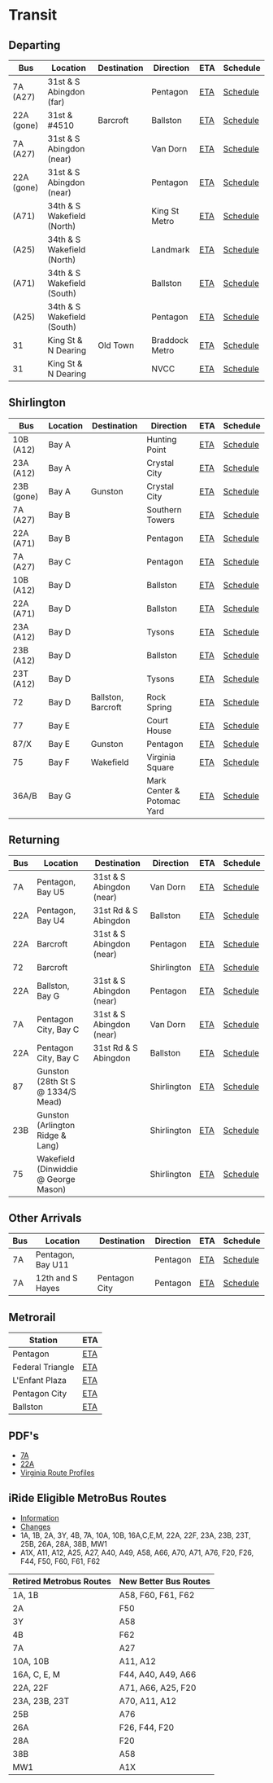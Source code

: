 # Transit

<link rel="stylesheet" type="text/css" href="css/markdown.css">
<link rel="shortcut icon" href="ico/favicon.png" type="image/x-icon">

## Departing

| Bus | Location | Destination | Direction | ETA | Schedule |
| --- | -------- | ----------- | --------- | --- | -------- |
| 7A (A27) | 31st & S Abingdon (far) | | Pentagon | [ETA](https://buseta.wmata.com/m/index?q=6000021) | [Schedule](https://buseta.wmata.com/where/schedule?id=1_2169) |
| 22A (gone) | 31st & #4510 | Barcroft | Ballston | [ETA](https://buseta.wmata.com/m/index?q=6000025) | [Schedule](https://buseta.wmata.com/where/schedule?id=1_2199) |
| 7A (A27) | 31st & S Abingdon (near) | | Van Dorn | [ETA](https://buseta.wmata.com/m/index?q=6000022) | [Schedule](https://buseta.wmata.com/where/schedule?id=1_2180) |
| 22A (gone) | 31st & S Abingdon (near) | | Pentagon | [ETA](https://buseta.wmata.com/m/index?q=6000022) | [Schedule](https://buseta.wmata.com/where/schedule?id=1_2180) |
| (A71) | 34th & S Wakefield (North) | | King St Metro | [ETA](https://buseta.wmata.com/m/index?q=6000914) | [Schedule](https://buseta.wmata.com/where/schedule?id=1_14344) |
| (A25) | 34th & S Wakefield (North) | | Landmark | [ETA](https://buseta.wmata.com/m/index?q=6000914) | [Schedule](https://buseta.wmata.com/where/schedule?id=1_14344) |
| (A71) | 34th & S Wakefield (South) | | Ballston | [ETA](https://buseta.wmata.com/m/?q=6000015) | [Schedule](https://buseta.wmata.com/where/schedule?id=1_1996) |
| (A25) | 34th & S Wakefield (South) | | Pentagon | [ETA](https://buseta.wmata.com/m/?q=6000015) | [Schedule](https://buseta.wmata.com/where/schedule?id=1_1996) |
| 31 | King St & N Dearing | Old Town | Braddock Metro | [ETA](https://dashbus.obaweb.org/tracker/m/?q=4000338) | [Schedule](https://dashbus.obaweb.org/tracker/where/schedule?id=1_1846) |
| 31 | King St & N Dearing | | NVCC | [ETA](https://dashbus.obaweb.org/tracker/m/?q=4000337) | [Schedule](https://dashbus.obaweb.org/tracker/where/schedule?id=1_1845) |

## Shirlington

| Bus | Location | Destination | Direction | ETA | Schedule |
| --- | -------- | ----------- | --------- | --- | -------- |
| 10B (A12) | Bay A | | Hunting Point | [ETA](https://buseta.wmata.com/m/index?q=6001234) | [Schedule](https://buseta.wmata.com/where/schedule?id=1_16442) |
| 23A (A12) | Bay A | | Crystal City | [ETA](https://buseta.wmata.com/m/index?q=6001234) | [Schedule](https://buseta.wmata.com/where/schedule?id=1_16442) |
| 23B (gone) | Bay A | Gunston | Crystal City | [ETA](https://buseta.wmata.com/m/index?q=6001234) | [Schedule](https://buseta.wmata.com/where/schedule?id=1_16442) |
| 7A (A27) | Bay B | | Southern Towers | [ETA](https://buseta.wmata.com/m/index?q=6001235) | [Schedule](https://buseta.wmata.com/where/schedule?id=1_16459) |
| 22A (A71) | Bay B | | Pentagon | [ETA](https://buseta.wmata.com/m/index?q=6001235) | [Schedule](https://buseta.wmata.com/where/schedule?id=1_16459) |
| 7A (A27) | Bay C | | Pentagon | [ETA](https://buseta.wmata.com/m/index?q=6001236) | [Schedule](https://buseta.wmata.com/where/schedule?id=1_16456) |
| 10B (A12) | Bay D | | Ballston | [ETA](https://buseta.wmata.com/m/index?q=6001237) | [Schedule](https://buseta.wmata.com/where/schedule?id=1_16448) |
| 22A (A71) | Bay D | | Ballston | [ETA](https://buseta.wmata.com/m/index?q=6001237) | [Schedule](https://buseta.wmata.com/where/schedule?id=1_16448) |
| 23A (A12) | Bay D | | Tysons | [ETA](https://buseta.wmata.com/m/index?q=6001237) | [Schedule](https://buseta.wmata.com/where/schedule?id=1_16448) |
| 23B (A12) | Bay D | | Ballston | [ETA](https://buseta.wmata.com/m/index?q=6001237) | [Schedule](https://buseta.wmata.com/where/schedule?id=1_16448) |
| 23T (A12) | Bay D | | Tysons | [ETA](https://buseta.wmata.com/m/index?q=6001237) | [Schedule](https://buseta.wmata.com/where/schedule?id=1_16448) |
| 72 | Bay D | Ballston, Barcroft | Rock Spring | [ETA](https://www.arlingtontransit.com/realtime/72/6001237) | [Schedule](https://www.arlingtontransit.com/routes-schedules/schedules/timetable/ART/72) |
| 77 | Bay E | | Court House | [ETA](https://www.arlingtontransit.com/realtime/77/6001276) | [Schedule](https://www.arlingtontransit.com/routes-schedules/schedules/timetable/ART/77) |
| 87/X | Bay E | Gunston | Pentagon | [ETA](https://www.arlingtontransit.com/realtime/87/6001276) | [Schedule](https://www.arlingtontransit.com/routes-schedules/schedules/timetable/ART/87) |
| 75 | Bay F | Wakefield | Virginia Square | [ETA](https://www.arlingtontransit.com/realtime/75/6001270) | [Schedule](https://www.arlingtontransit.com/routes-schedules/schedules/timetable/ART/75) |
| 36A/B | Bay G | | Mark Center & Potomac Yard | [ETA](https://dashbus.obaweb.org/tracker/m/?q=6001365) | [Schedule](https://dashbus.obaweb.org/tracker/where/schedule?id=71_719) |

## Returning

| Bus | Location | Destination | Direction | ETA | Schedule |
| --- | -------- | ----------- | --------- | --- | -------- |
| 7A | Pentagon, Bay U5 | 31st & S Abingdon (near) | Van Dorn | [ETA](https://buseta.wmata.com/m/index?q=6000884) | [Schedule](https://buseta.wmata.com/where/schedule?id=1_14261) |
| 22A | Pentagon, Bay U4 | 31st Rd & S Abingdon | Ballston | [ETA](https://buseta.wmata.com/m/index?q=6000904) | [Schedule](https://buseta.wmata.com/where/schedule?id=1_14313) |
| 22A | Barcroft | 31st & S Abingdon (near) | Pentagon | [ETA](https://buseta.wmata.com/m/index?q=6001398) | [Schedule](https://buseta.wmata.com/where/schedule?id=1_27713) |
| 72 | Barcroft | | Shirlington | [ETA](https://www.arlingtontransit.com/realtime/72/6000105) | [Schedule](https://www.arlingtontransit.com/routes-schedules/schedules/timetable/ART/72) |
| 22A | Ballston, Bay G | 31st & S Abingdon (near) | Pentagon | [ETA](https://buseta.wmata.com/m/index?q=6001072) | [Schedule](https://buseta.wmata.com/where/schedule?id=1_28055) |
| 7A | Pentagon City, Bay C | 31st & S Abingdon (near) | Van Dorn | [ETA](https://buseta.wmata.com/m/index?q=6001402) | [Schedule](https://buseta.wmata.com/where/schedule?id=1_27717) |
| 22A | Pentagon City, Bay C | 31st Rd & S Abingdon | Ballston | [ETA](https://buseta.wmata.com/m/index?q=6001402) | [Schedule](https://buseta.wmata.com/where/schedule?id=1_27717) |
| 87 | Gunston (28th St S @ 1334/S Mead) | | Shirlington | [ETA](https://www.arlingtontransit.com/realtime/87/6000073) | [Schedule](https://www.arlingtontransit.com/routes-schedules/schedules/timetable/ART/87) |
| 23B | Gunston (Arlington Ridge & Lang) | | Shirlington | [ETA](https://buseta.wmata.com/m/index?q=6000084) | [Schedule](https://buseta.wmata.com/where/schedule?id=1_2674) |
| 75 | Wakefield (Dinwiddie @ George Mason) | | Shirlington | [ETA](https://www.arlingtontransit.com/realtime/75/6001259) | [Schedule](https://www.arlingtontransit.com/routes-schedules/schedules/timetable/ART/75) |

## Other Arrivals

| Bus | Location | Destination | Direction | ETA | Schedule |
| --- | -------- | ----------- | --------- | --- | -------- |
| 7A | Pentagon, Bay U11 | | Pentagon | [ETA](https://buseta.wmata.com/m/index?q=6000938) | [Schedule](https://buseta.wmata.com/where/schedule?id=1_14595) |
| 7A | 12th and S Hayes | Pentagon City | Pentagon | [ETA](https://buseta.wmata.com/m/index?q=6001385) | [Schedule](https://buseta.wmata.com/where/schedule?id=1_27613) |

## Metrorail

| Station | ETA |
| ---------------- | ------------------------------------------------------------ |
| Pentagon | [ETA](https://www.wmata.com/js/nexttrain/nexttrain.html#C07) |
| Federal Triangle | [ETA](https://www.wmata.com/js/nexttrain/nexttrain.html#D01) |
| L'Enfant Plaza | [ETA](https://www.wmata.com/js/nexttrain/nexttrain.html#D03,F03) |
| Pentagon City | [ETA](https://www.wmata.com/js/nexttrain/nexttrain.html#C08) |
| Ballston | [ETA](https://www.wmata.com/js/nexttrain/nexttrain.html#K04) |

## PDF's

 - [7A](https://www.wmata.com/schedules/timetables/upload/7A_211226.pdf)
 - [22A](https://www.wmata.com/schedules/timetables/upload/22A,F%2028F_220529.pdf)
 - [Virginia Route Profiles](https://www.wmata.com/schedules/timetables/upcoming-changes/index.cfm?state=VA)

## iRide Eligible MetroBus Routes

- [Information](https://www.arlingtontransit.com/about/programs/iride-for-arlington-students/)
- [Changes](https://www.apsva.us/post/changes-are-coming-to-metrobus-routes/)
- 1A, 1B, 2A, 3Y, 4B, 7A, 10A, 10B, 16A,C,E,M, 22A, 22F, 23A, 23B, 23T, 25B, 26A, 28A, 38B, MW1
- A1X, A11, A12, A25, A27, A40, A49, A58, A66, A70, A71, A76, F20, F26, F44, F50, F60, F61, F62

| **Retired Metrobus Routes** | **New Better Bus Routes** |
| --------------------------- | ------------------------- |
| 1A, 1B                      | A58, F60, F61, F62        |
| 2A                          | F50                       |
| 3Y                          | A58                       |
| 4B                          | F62                       |
| 7A                          | A27                       |
| 10A, 10B                    | A11, A12                  |
| 16A, C, E, M                | F44, A40, A49, A66        |
| 22A, 22F                    | A71, A66, A25, F20        |
| 23A, 23B, 23T               | A70, A11, A12             |
| 25B                         | A76                       |
| 26A                         | F26, F44, F20             |
| 28A                         | F20                       |
| 38B                         | A58                       |
| MW1                         | A1X                       |